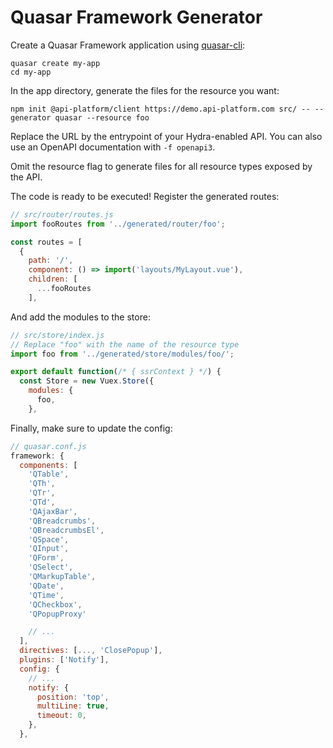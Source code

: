 # Quasar Framework Generator

Create a Quasar Framework application using
[quasar-cli](https://quasar.dev/quasar-cli/installation):

```console
quasar create my-app
cd my-app
```

In the app directory, generate the files for the resource you want:

```console
npm init @api-platform/client https://demo.api-platform.com src/ -- --generator quasar --resource foo
```

Replace the URL by the entrypoint of your Hydra-enabled API.
You can also use an OpenAPI documentation with `-f openapi3`.

Omit the resource flag to generate files for all resource types exposed by the API.

The code is ready to be executed! Register the generated routes:

```javascript
// src/router/routes.js
import fooRoutes from '../generated/router/foo';

const routes = [
  {
    path: '/',
    component: () => import('layouts/MyLayout.vue'),
    children: [
      ...fooRoutes
    ],
```

And add the modules to the store:

```javascript
// src/store/index.js
// Replace "foo" with the name of the resource type
import foo from '../generated/store/modules/foo/';

export default function(/* { ssrContext } */) {
  const Store = new Vuex.Store({
    modules: {
      foo,
    },
```

Finally, make sure to update the config:

```javascript
// quasar.conf.js
framework: {
  components: [
    'QTable',
    'QTh',
    'QTr',
    'QTd',
    'QAjaxBar',
    'QBreadcrumbs',
    'QBreadcrumbsEl',
    'QSpace',
    'QInput',
    'QForm',
    'QSelect',
    'QMarkupTable',
    'QDate',
    'QTime',
    'QCheckbox',
    'QPopupProxy'

    // ...
  ],
  directives: [..., 'ClosePopup'],
  plugins: ['Notify'],
  config: {
    // ...
    notify: {
      position: 'top',
      multiLine: true,
      timeout: 0,
    },
  },
```
